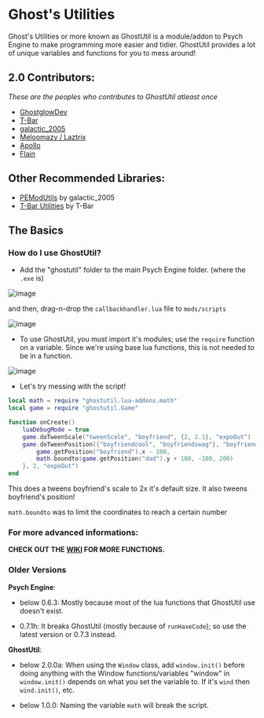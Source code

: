 # Ghost's Utilities

Ghost's Utilities or more known as GhostUtil is a module/addon to Psych Engine to make programming more easier and tidier.
GhostUtil provides a lot of unique variables and functions for you to mess around!

## 2.0 Contributors:
*These are the peoples who contributes to GhostUtil atleast once*
* [GhostglowDev](https://github.com/GhostglowDev)
* [T-Bar](https://github.com/TBar09)
* [galactic_2005](https://github.com/galactic2005)
* [Meloomazy / Laztrix](https://github.com/Meloomazy)
* [Apollo](https://github.com/apollooo7)
* [Flain](https://www.youtube.com/channel/UCQ-WPpDkLX3PdKlTTtAqcsw)

## Other Recommended Libraries:
* [PEModUtils](https://github.com/galactic2005/PEModUtils) by galactic_2005
* [T-Bar Utilities](https://github.com/TBar09/TBar-Utilities) by T-Bar

## The Basics

### How do I use GhostUtil?
* Add the "ghostutil" folder to the main Psych Engine folder. (where the `.exe` is)

![image](https://github.com/GhostglowDev/Ghost-s-Utilities/assets/108509756/076a2654-46fd-4231-b4ba-2512f4ee880c)

and then, drag-n-drop the `callbackhandler.lua` file to `mods/scripts`

![image](https://github.com/GhostglowDev/Ghost-s-Utilities/assets/108509756/cf993438-85c4-447c-9cb0-0255ebf7a765)

* To use GhostUtil, you must import it's modules; use the `require` function on a variable.
Since we're using base lua functions, this is not needed to be in a function.
                   
![image](https://github.com/GhostglowDev/Ghost-s-Utilities/assets/108509756/d2114b55-ad69-484d-bb8b-6135d544d671)

* Let's try messing with the script!
```lua
local math = require "ghostutil.lua-addons.math"
local game = require "ghostutil.Game"

function onCreate()
    luaDebugMode = true
    game.doTweenScale("tweenScale", "boyfriend", {2, 2.1}, "expoOut")
    game.doTweenPosition({"boyfriendcool", "boyfriendswag"}, "boyfriend", {
        game.getPosition("boyfriend").x - 100,
        math.boundto(game.getPosition("dad").y + 100, -100, 200)
    }, 2, "expoOut")
end
```
This does a tweens boyfriend's scale to 2x it's default size. It also tweens boyfriend's position!

`math.boundto` was to limit the coordinates to reach a certain number

### For more advanced informations:
**CHECK OUT THE [WIKI](https://github.com/GhostglowDev/Ghost-s-Utilities/wiki) FOR MORE FUNCTIONS.**

### Older Versions
**Psych Engine**:

* below 0.6.3:
Mostly because most of the lua functions that GhostUtil use doesn't exist.

 * 0.7.1h:
It breaks GhostUtil (mostly because of `runHaxeCode`); so use the latest version or 0.7.3 instead.

**GhostUtil**:

* below 2.0.0a:
When using the `Window` class, add `window.init()` before doing anything with the Window functions/variables
"window" in `window.init()` depends on what you set the variable to. If it's `wind` then `wind.init()`, etc.


* below 1.0.0:
Naming the variable `math` will break the script.
